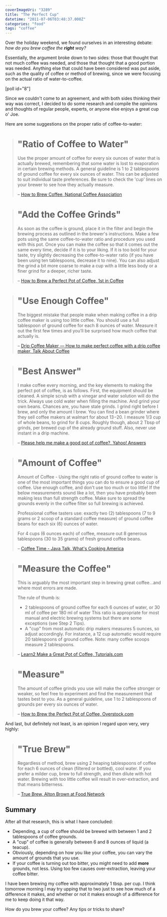 ```yaml
---
coverImageUri: "3289"
title: "The Perfect Cup"
datetime: "2011-07-06T03:48:37.000Z"
categories: "food"
tags: "coffee"
---
```


Over the holiday weekend, we found ourselves in an interesting debate: _how do you brew coffee the **right** way?_

Essentially, the argument broke down to two sides: those that thought that not much coffee was needed, and those that thought that a good portion was needed. Anything else that could have been considered was put aside, such as the quality of coffee or method of brewing, since we were focusing on the actual ratio of water-to-coffee.

\[poll id="8"\]

Since we couldn't come to an agreement, and with both sides thinking their way was correct, I decided to do some research and compile the opinions and thoughts of regular people, experts, or anyone else enjoys a great cup o' Joe.

Here are some suggestions on the proper ratio of coffee-to-water:

> # "Ratio of Coffee to Water"
> 
> Use the proper amount of coffee for every six ounces of water that is actually brewed, remembering that some water is lost to evaporation in certain brewing methods. A general guideline is 1 to 2 tablespoons of ground coffee for every six ounces of water. This can be adjusted to suit individual taste preferences. Be sure to check the 'cup' lines on your brewer to see how they actually measure.
> 
> – [How to Brew Coffee, National Coffee Association](http://www.ncausa.org/i4a/pages/index.cfm?pageid=71 "How to Brew Coffee")

> # "Add the Coffee Grinds"
> 
> As soon as the coffee is ground, place it in the filter and begin the brewing process as outlined in the brewer's instructions. Make a few pots using the same coffee-to-water ratio and procedure you used with this pot. Once you can make the coffee so that it comes out the same every time, decide if it is to your liking. If it is too bold for your taste, try slightly decreasing the coffee-to-water ratio (if you have been using ten tablespoons, decrease it to nine). You can also adjust the grind a bit more coarse to make a cup with a little less body or a finer grind for a deeper, richer taste.
> 
> – [How to Brew a Perfect Pot of Coffee, 1st in Coffee](http://www.1stincoffee.com/howtomakeapotofcoffee.htm "How to Brew a Perfect Pot of Coffee")

> # "Use Enough Coffee"
> 
> The biggest mistake that people make when making coffee in a drip coffee maker is using too little coffee. You should use a full tablespoon of ground coffee for each 8 ounces of water. Measure it out the first few times and you’ll be surprised how much coffee that actually is.
> 
> – [Drip Coffee Maker — How to make perfect coffee with a drip coffee maker, Talk About Coffee](http://www.talkaboutcoffee.com/how-to-make-perfect-coffee-with-a-drip-coffee-maker.html "Drip Coffee Maker — How to make perfect coffee with a drip coffee maker")

> # "Best Answer"
> 
> I make coffee every morning, and the key elements to making the perfect pot of coffee, is as follows. First, the equipment should be cleaned. A simple scrub with a vinegar and water solution will do the trick. Always use cold water when filling the machine. And grind your own beans. Chances are, you have stale grinds. I grind right before I brew, and only the amount I brew. You can find a bean grinder where they sell coffee makers at walmart for about $13-$20. I measure 1/3 cup of whole beans, to grind for 8 cups. Roughly though, about 2 Tbsp of grinds, per brewed cup of the already ground stuff. Also, never use instant in a drip machine.
> 
> – [Please help me make a good pot of coffee?, Yahoo! Answers](http://answers.yahoo.com/question/index?qid=20071110185612AAnSHtg "Please help me make a good pot of coffee?")

> # "Amount of Coffee"
> 
> Amount of Coffee - Using the right ratio of ground coffee to water is one of the most important things you can do to ensure a good cup of coffee. Use enough coffee, and don't use too much or too little! If the below measurements sound like a lot, then you have probably been making less than full strength coffee. Make sure to spread the grounds evenly in the coffee filter so full brewing is achieved.
> 
> Professional coffee tasters use: exactly two (2) tablespoons (7 to 9 grams or 2 scoop of a standard coffee measure) of ground coffee beans for each six (6) ounces of water.
> 
> For 4 cups (6 ounces each) of coffee, measure out 8 generous tablespoons (30 to 35 grams) of fresh ground coffee beans.
> 
> – [Coffee Time - Java Talk, What's Cooking America](http://whatscookingamerica.net/CoffeeJava.htm "Coffee Time - Java Talk")

> # "Measure the Coffee"
> 
> This is arguably the most important step in brewing great coffee...and where most errors are made.
> 
> The rule of thumb is:
> 
> - 2 tablespoons of ground coffee for each 6 ounces of water, or 30 ml of coffee per 180 ml of water This ratio is appropriate for most manual and electric brewing systems but there are some exceptions (see Step 2 Tips).
> - A "cup" from most automatic drip makers measures 5 ounces, so adjust accordingly. For instance, a 12 cup automatic would require 20 tablespoons of ground coffee. Note: many coffee scoops measure 2 tablespoons.
> 
> – [Learn2 Make a Great Pot of Coffee, Tutorials.com](http://www.tutorials.com/06/0604/06041.asp "Learn2 Make a Great Pot of Coffee")

> # "Measure"
> 
> The amount of coffee grinds you use will make the coffee stronger or weaker, so feel free to experiment and find the measurement that tastes best to you. As a general guideline, use 1 to 2 tablespoons of grounds per every six ounces of water.
> 
> – [How to Brew the Perfect Pot of Coffee, Overstock.com](http://www.overstock.com/guides/how-to-brew-the-perfect-pot-of-coffee "How to Brew the Perfect Pot of Coffee")

And last, but definitely not least, is an opinion I regard upon very, very highly:

> # "True Brew"
> 
> Regardless of method, brew using 2 heaping tablespoons of coffee for each 6 ounces of clean (filtered or bottled), cool water. If you prefer a milder cup, brew to full strength, and then dilute with hot water. Brewing with too little coffee will result in over-extraction, and that means bitterness.
> 
> – [True Brew, Alton Brown at Food Network](http://www.foodnetwork.com/recipes/alton-brown/true-brew-recipe/index.html "True Brew")

## Summary

After all that research, this is what I have concluded:

- Depending, a cup of coffee should be brewed with between 1 and 2 tablespoons of coffee grounds.
- A "cup" of coffee is generally between 6 and 8 ounces of liquid (a teacup).
- Obviously, depending on how you like your coffee, you can vary the amount of grounds that you use.
- If your coffee is turning out too bitter, you might need to add **more** grounds, not less. Using too few causes over-extraction, leaving your coffee bitter.

I have been brewing my coffee with approximately 1 tbsp. per cup. I think tomorrow morning I may try upping that to two just to see how much of a difference it makes, and whether or not it makes enough of a difference for me to keep doing it that way.

How do you brew your coffee? Any tips or tricks to share?
